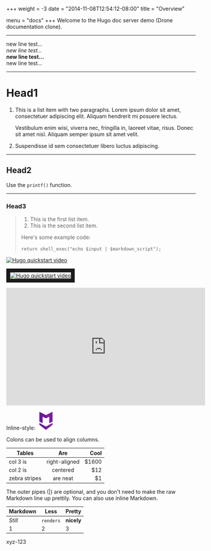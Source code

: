 +++
weight = -3
date = "2014-11-08T12:54:12-08:00"
title = "Overview"

menu = "docs"
+++
Welcome to the Hugo doc server demo (Drone documentation clone). 
***
new line test...  
*new line test...*  
**new line test...**   
new line test...  
***
# Head1
1.  This is a list item with two paragraphs. Lorem ipsum dolor
    sit amet, consectetuer adipiscing elit. Aliquam hendrerit
    mi posuere lectus.

    Vestibulum enim wisi, viverra nec, fringilla in, laoreet
    vitae, risus. Donec sit amet nisl. Aliquam semper ipsum
    sit amet velit.

2.  Suspendisse id sem consectetuer libero luctus adipiscing.
***

## Head2
Use the `printf()` function.
***

### Head3
> 
> 1.   This is the first list item.
> 2.   This is the second list item.
> 
> Here's some example code:
> 
>     return shell_exec("echo $input | $markdown_script");



[![Hugo quickstart video](http://img.youtube.com/vi/w7Ft2ymGmfc/0.jpg)](http://www.youtube.com/watch?v=w7Ft2ymGmfc)

<a href="http://www.youtube.com/watch?feature=player_embedded&v=w7Ft2ymGmfc" target="_blank"><img src="http://img.youtube.com/vi/w7Ft2ymGmfc/0.jpg" alt="Hugo quickstart video" width="240" height="180" border="10" /></a>


<iframe width="529" height="313" src="https://www.youtube.com/embed/w7Ft2ymGmfc" frameborder="0" allowfullscreen></iframe>


   
Inline-style: 
![alt text](https://github.com/adam-p/markdown-here/raw/master/src/common/images/icon48.png "Logo Title Text 1")



Colons can be used to align columns.

| Tables        | Are           | Cool  |
| ------------- |:-------------:| -----:|
| col 3 is      | right-aligned | $1600 |
| col 2 is      | centered      |   $12 |
| zebra stripes | are neat      |    $1 |

The outer pipes (|) are optional, and you don't need to make the raw Markdown line up prettily. You can also use inline Markdown.

Markdown | Less | Pretty
--- | --- | ---
*Still* | `renders` | **nicely**
1 | 2 | 3



xyz-123
